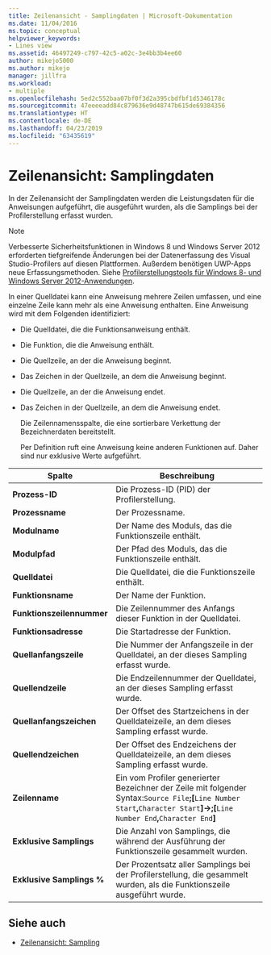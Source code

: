 ```yaml
---
title: Zeilenansicht - Samplingdaten | Microsoft-Dokumentation
ms.date: 11/04/2016
ms.topic: conceptual
helpviewer_keywords:
- Lines view
ms.assetid: 46497249-c797-42c5-a02c-3e4bb3b4ee60
author: mikejo5000
ms.author: mikejo
manager: jillfra
ms.workload:
- multiple
ms.openlocfilehash: 5ed2c552baa07bf0f3d2a395cbdfbf1d5346178c
ms.sourcegitcommit: 47eeeeadd84c879636e9d48747b615de69384356
ms.translationtype: HT
ms.contentlocale: de-DE
ms.lasthandoff: 04/23/2019
ms.locfileid: "63435619"
---
```

# <a name="lines-view---sampling-data"></a>Zeilenansicht: Samplingdaten
In der Zeilenansicht der Samplingdaten werden die Leistungsdaten für die Anweisungen aufgeführt, die ausgeführt wurden, als die Samplings bei der Profilerstellung erfasst wurden.

> [!NOTE]
> Verbesserte Sicherheitsfunktionen in Windows 8 und Windows Server 2012 erforderten tiefgreifende Änderungen bei der Datenerfassung des Visual Studio-Profilers auf diesen Plattformen. Außerdem benötigen UWP-Apps neue Erfassungsmethoden. Siehe [Profilerstellungstools für Windows 8- und Windows Server 2012-Anwendungen](../profiling/performance-tools-on-windows-8-and-windows-server-2012-applications.md).

 In einer Quelldatei kann eine Anweisung mehrere Zeilen umfassen, und eine einzelne Zeile kann mehr als eine Anweisung enthalten. Eine Anweisung wird mit dem Folgenden identifiziert:

- Die Quelldatei, die die Funktionsanweisung enthält.

- Die Funktion, die die Anweisung enthält.

- Die Quellzeile, an der die Anweisung beginnt.

- Das Zeichen in der Quellzeile, an dem die Anweisung beginnt.

- Die Quellzeile, an der die Anweisung endet.

- Das Zeichen in der Quellzeile, an dem die Anweisung endet.

  Die Zeilennamensspalte, die eine sortierbare Verkettung der Bezeichnerdaten bereitstellt.

  Per Definition ruft eine Anweisung keine anderen Funktionen auf. Daher sind nur exklusive Werte aufgeführt.

|Spalte|Beschreibung|
|------------|-----------------|
|**Prozess-ID**|Die Prozess-ID (PID) der Profilerstellung.|
|**Prozessname**|Der Prozessname.|
|**Modulname**|Der Name des Moduls, das die Funktionszeile enthält.|
|**Modulpfad**|Der Pfad des Moduls, das die Funktionszeile enthält.|
|**Quelldatei**|Die Quelldatei, die die Funktionszeile enthält.|
|**Funktionsname**|Der Name der Funktion.|
|**Funktionszeilennummer**|Die Zeilennummer des Anfangs dieser Funktion in der Quelldatei.|
|**Funktionsadresse**|Die Startadresse der Funktion.|
|**Quellanfangszeile**|Die Nummer der Anfangszeile in der Quelldatei, an der dieses Sampling erfasst wurde.|
|**Quellendzeile**|Die Endzeilennummer der Quelldatei, an der dieses Sampling erfasst wurde.|
|**Quellanfangszeichen**|Der Offset des Startzeichens in der Quelldateizeile, an dem dieses Sampling erfasst wurde.|
|**Quellendzeichen**|Der Offset des Endzeichens der Quelldateizeile, an dem dieses Sampling erfasst wurde.|
|**Zeilenname**|Ein vom Profiler generierter Bezeichner der Zeile mit folgender Syntax:`Source File`**;[**`Line Number Start`**,**`Character Start`**]->;[**`Line Number End`**,**`Character End`**]**|
|**Exklusive Samplings**|Die Anzahl von Samplings, die während der Ausführung der Funktionszeile gesammelt wurden.|
|**Exklusive Samplings %**|Der Prozentsatz aller Samplings bei der Profilerstellung, die gesammelt wurden, als die Funktionszeile ausgeführt wurde.|

## <a name="see-also"></a>Siehe auch
- [Zeilenansicht: Sampling](../profiling/lines-view-dotnet-memory-sampling-data.md)